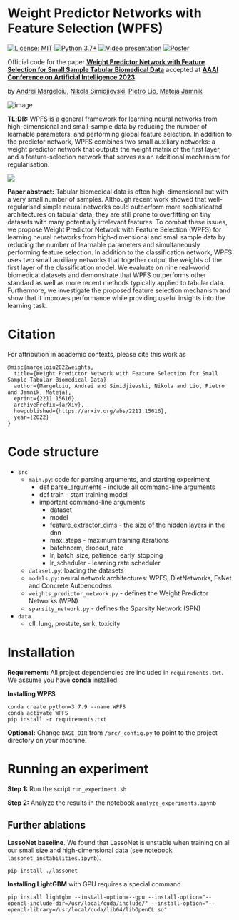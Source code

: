 # Weight Predictor Networks with Feature Selection (WPFS)
[![License: MIT](https://img.shields.io/badge/License-MIT-yellow.svg)](https://github.com/a-norcliffe/sonode/blob/master/LICENSE) [![Python 3.7+](https://img.shields.io/badge/python-3.7+-blue.svg)](https://www.python.org/downloads/release/python-370/) [![Video presentation](https://img.shields.io/badge/Youtube-Video%20presentation-red)](https://youtu.be/18mULGRf1N8) [![Poster](https://img.shields.io/badge/-Poster-yellow)](https://docs.google.com/presentation/d/1G9ElKvj7KEc1SuXRDJjwT_ypuHkEOfRxQ4aqIJ36eYw/edit?usp=sharing)

Official code for the paper [**Weight Predictor Network with Feature Selection for Small Sample Tabular Biomedical Data**](https://arxiv.org/abs/2211.15616) accepted at [**AAAI Conference on Artificial Intelligence 2023**](https://aaai.org/Conferences/AAAI-23/)


by [Andrei Margeloiu](https://www.andrei.ai/),
[Nikola Simidjievski](https://simidjievskin.github.io/),
[Pietro Lio](https://www.cl.cam.ac.uk/~pl219/),
[Mateja Jamnik](https://www.cl.cam.ac.uk/~mj201/)


![image](https://user-images.githubusercontent.com/18227298/215850753-e573c226-03b8-4191-aec7-3a87785b04d4.png)

**TL;DR:** WPFS is a general framework for learning neural networks from high-dimensional and small-sample data by reducing the number of learnable parameters, and performing global feature selection. In addition to the predictor network, WPFS combines two small auxiliary networks: a weight predictor network that outputs the weight matrix of the first layer, and a feature-selection network that serves as an additional mechanism for regularisation.


![](https://github.com/andreimargeloiu/WPFS/blob/main/paper.gif)

**Paper abstract:** Tabular biomedical data is often high-dimensional but with a very small number of samples. Although recent work showed that well-regularised simple neural networks could outperform more sophisticated architectures on tabular data, they are still prone to overfitting on tiny datasets with many potentially irrelevant features. To combat these issues, we propose Weight Predictor Network with Feature Selection (WPFS) for learning neural networks from high-dimensional and small sample data by reducing the number of learnable parameters and simultaneously performing feature selection. In addition to the classification network, WPFS uses two small auxiliary networks that together output the weights of the first layer of the classification model. We evaluate on nine real-world biomedical datasets and demonstrate that WPFS outperforms other standard as well as more recent methods typically applied to tabular data. Furthermore, we investigate the proposed feature selection mechanism and show that it improves performance while providing useful insights into the learning task.


# Citation

For attribution in academic contexts, please cite this work as
```
@misc{margeloiu2022weights,
  title={Weight Predictor Network with Feature Selection for Small Sample Tabular Biomedical Data},
  author={Margeloiu, Andrei and Simidjievski, Nikola and Lio, Pietro and Jamnik, Mateja},
  eprint={2211.15616},
  archivePrefix={arXiv},
  howpublished={https://arxiv.org/abs/2211.15616},
  year={2022}
}
```


# Code structure

- `src`
	- `main.py`: code for parsing arguments, and starting experiment
		- def parse_arguments - include all command-line arguments
		- def train - start training model
		- important command-line arguments
			- dataset
			- model
			- feature_extractor_dims - the size of the hidden layers in the dnn
			- max_steps - maximum training iterations
			- batchnorm, dropout_rate
			- lr, batch_size, patience_early_stopping
			- lr_scheduler - learning rate scheduler
	- `dataset.py`: loading the datasets
	- `models.py`: neural network architectures: WPFS, DietNetworks, FsNet and Concrete Autoencoders
	- `weights_predictor_network.py` - defines the Weight Predictor Networks (WPN)
	- `sparsity_network.py` - defines the Sparsity Network (SPN)
- `data` 
	- cll, lung, prostate, smk, toxicity



# Installation

**Requirement:** All project dependencies are included in `requirements.txt`. We assume you have **conda** installed.


**Installing WPFS**
```
conda create python=3.7.9 --name WPFS
conda activate WPFS
pip install -r requirements.txt
```
**Optional:** Change `BASE_DIR` from `/src/_config.py` to point to the project directory on your machine.


# Running an experiment

**Step 1:** Run the script `run_experiment.sh`

**Step 2:** Analyze the results in the notebook `analyze_experiments.ipynb`

## Further ablations

**LassoNet baseline**. We found that LassoNet is unstable when training on all our small size and high-dimensional data (see notebook `lassonet_instabilities.ipynb`).
```
pip install ./lassonet
```

**Installing LightGBM** with GPU requires a special command
```
pip install lightgbm --install-option=--gpu --install-option="--opencl-include-dir=/usr/local/cuda/include/" --install-option="--opencl-library=/usr/local/cuda/lib64/libOpenCL.so"
```
